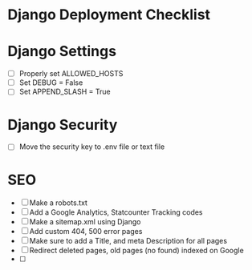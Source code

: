 # Django Deployment Checklist

# Django Settings
- [ ] Properly set ALLOWED_HOSTS
- [ ] Set DEBUG = False
- [ ] Set APPEND_SLASH = True

# Django Security
- [ ] Move the security key to .env file or text file
# SEO
- [ ]  Make a robots.txt
- [ ]  Add a Google Analytics, Statcounter Tracking codes
- [ ]  Make a sitemap.xml using Django
- [ ]  Add custom 404, 500 error pages
- [ ]  Make sure to add a Title, and meta Description for all pages
- [ ]  Redirect deleted pages, old pages (no found) indexed on Google
- [ ]  
